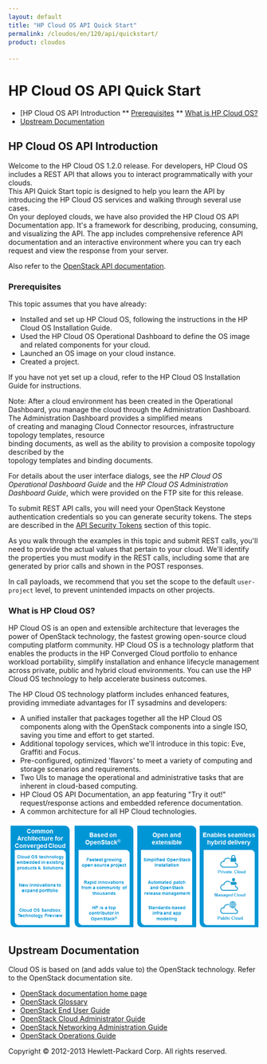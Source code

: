 ```yaml
---
layout: default
title: "HP Cloud OS API Quick Start"
permalink: /cloudos/en/120/api/quickstart/
product: cloudos

---
```


# HP Cloud OS API Quick Start

* [HP Cloud OS API Introduction
** [Prerequisites](#prerequisites)
** [What is HP Cloud OS?](#what-is-hp-cloud-os)
* [Upstream Documentation](#upstream-documentation)

## HP Cloud OS API Introduction

Welcome to the HP Cloud OS 1.2.0 release. For developers, HP Cloud OS includes a REST API that allows you to interact programmatically with your clouds.  
        This API Quick Start topic is designed to help you learn the API by introducing the HP Cloud OS services and walking through several use cases.  
        On your deployed clouds, we have also provided the HP Cloud OS API Documentation app. It's a framework for describing, producing, consuming, and visualizing the API. 
        The app includes comprehensive reference API documentation and an interactive environment where you can try each request and view the response from your server. 
   
Also refer to the [OpenStack API documentation](http://docs.openstack.org).   

### Prerequisites

This topic assumes that you have already:

* Installed and set up HP Cloud OS, following the instructions in the HP Cloud OS Installation Guide. 
* Used the HP Cloud OS Operational Dashboard to define the OS image and related components for your cloud.
* Launched an OS image on your cloud instance.
* Created a project.

If you have not yet set up a cloud, refer to the HP Cloud OS Installation Guide for instructions.

Note: After a cloud environment has been created in the Operational Dashboard, you manage the cloud 
through the Administration Dashboard. The Administration Dashboard provides a simplified means        
            of creating and managing Cloud Connector resources, infrastructure topology templates, resource             
            binding documents, as well as the ability to provision a composite topology described by the             
            topology templates and binding documents.
            
For details about the user interface dialogs, see the <i>HP Cloud OS Operational Dashboard Guide</i> and 
            the <i>HP Cloud OS Administration Dashboard Guide</i>, which were provided on the FTP site for this 
            release.
            
To submit REST API calls, you will need your OpenStack Keystone authentication credentials so you can generate security tokens. 
The steps are described in the [API Security Tokens](#API-Security-Tokens) section of this topic.
   
As you walk through the examples in this topic and submit REST calls, you'll need to provide the actual values that pertain to your cloud. We'll 
             identify the properties you must modify in the REST calls, including some that are generated by prior calls and shown in the POST responses.
        
In call payloads, we recommend that you set the scope to the default <code>user-project</code> level, 
            to prevent unintended impacts on other projects.

### What is HP Cloud OS?

HP Cloud OS is an open and extensible architecture that leverages the power of OpenStack technology, 
the fastest growing open-source cloud computing platform community. HP Cloud OS is a technology platform 
that enables the products in the HP Converged Cloud portfolio to enhance workload portability, 
simplify installation and enhance lifecycle management across private, public and hybrid cloud environments. 
You can use the HP Cloud OS technology to help accelerate business outcomes. 

The HP Cloud OS technology platform includes enhanced features, providing immediate advantages for IT sysadmins and developers:

* A unified installer that packages together all the HP Cloud OS components along with the OpenStack components into a single ISO, saving you time and effort to get started.
* Additional topology services, which we'll introduce in this topic: Eve, Graffiti and Focus.
* Pre-configured, optimized 'flavors' to meet a variety of computing and storage scenarios and requirements.
* Two UIs to manage the operational and administrative tasks that are inherent in cloud-based computing.
* HP Cloud OS API Documentation, an app featuring "Try it out!" request/response actions and embedded reference documentation.
* A common architecture for all HP Cloud technologies.

<img src="media/converged_cloud_concept.png" />
			
## Upstream Documentation

Cloud OS is based on (and adds value to) the OpenStack technology. Refer to the OpenStack documentation site.

* [OpenStack documentation home page](http://docs.openstack.org/)
* [OpenStack Glossary](http://docs.openstack.org/glossary/content/glossary.html)
* [OpenStack End User Guide](http://docs.openstack.org/user-guide/content/index.html)
* [OpenStack Cloud Administrator Guide](http://docs.openstack.org/trunk/openstack-compute/admin/content/index.html)
* [OpenStack Networking Administration Guide](http://docs.openstack.org/trunk/openstack-network/admin/content/index.html)
* [OpenStack Operations Guide](http://docs.openstack.org/trunk/openstack-ops/content/index.html)

Copyright &copy; 2012-2013 Hewlett-Packard Corp. All rights reserved.
